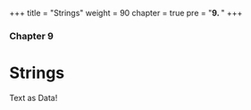 +++
title = "Strings"
weight = 90
chapter = true
pre = "<b>9. </b>"
+++

### Chapter 9

# Strings

Text as Data!

<!-- TODO Update Project add more description for Driver Class -->